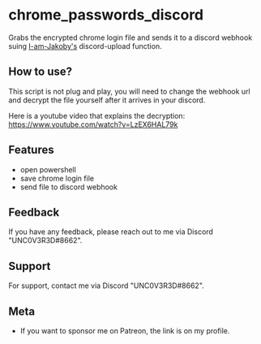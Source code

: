 
# chrome_passwords_discord
Grabs the encrypted chrome login file and sends it to a discord webhook suing [I-am-Jakoby's] discord-upload function.

## How to use?

This script is not plug and play, you will need to change the webhook url and decrypt the file yourself after it arrives in your discord.

Here is a youtube video that explains the decryption: https://www.youtube.com/watch?v=LzEX6HAL79k


## Features

- open powershell
- save chrome login file
- send file to discord webhook

## Feedback

If you have any feedback, please reach out to me via Discord "UNC0V3R3D#8662".






## Support

For support, contact me via  Discord "UNC0V3R3D#8662".


## Meta


- If you want to sponsor me on Patreon, the link is on my profile.

[I-Am-Jakoby's]: https://github.com/I-Am-Jakoby

